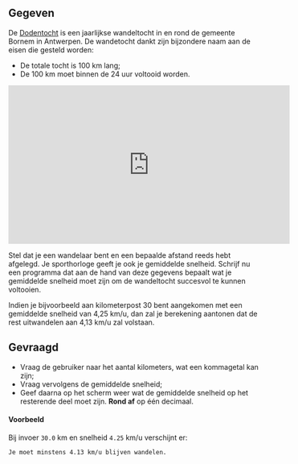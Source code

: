 ## Gegeven
De <a href="https://nl.wikipedia.org/wiki/Dodentocht_Bornem" target="_blank">Dodentocht</a> is een jaarlijkse wandeltocht in en rond de gemeente Bornem in Antwerpen. De wandetocht dankt zijn bijzondere naam aan de eisen die gesteld worden:

- De totale tocht is 100 km lang;
- De 100 km moet binnen de 24 uur voltooid worden.

<div class="hidden-print">
    <div class="dodona-centered-group">
    <iframe width="560" height="315" src="https://www.youtube.com/embed/_fvof1-mDGo?si=ckHbGITSrLdSvajA&amp;start=2" title="Dodentocht 2022" frameborder="0" allow="accelerometer; autoplay; clipboard-write; encrypted-media; gyroscope; picture-in-picture" allowfullscreen></iframe>
    </div>
</div>

Stel dat je een wandelaar bent en een bepaalde afstand reeds hebt afgelegd. Je sporthorloge geeft je ook je gemiddelde snelheid. Schrijf nu een programma dat aan de hand van deze gegevens bepaalt wat je gemiddelde snelheid moet zijn om de wandeltocht succesvol te kunnen voltooien.

Indien je bijvoorbeeld aan kilometerpost 30 bent aangekomen met een gemiddelde snelheid van 4,25 km/u, dan zal je berekening aantonen dat de rest uitwandelen aan 4,13 km/u zal volstaan.

## Gevraagd

- Vraag de gebruiker naar het aantal kilometers, wat een kommagetal kan zijn;
- Vraag vervolgens de gemiddelde snelheid;
- Geef daarna op het scherm weer wat de gemiddelde snelheid op het resterende deel moet zijn. **Rond af** op één decimaal.

#### Voorbeeld

Bij invoer `30.0` km en snelheid `4.25` km/u verschijnt er:

```
Je moet minstens 4.13 km/u blijven wandelen.
```
